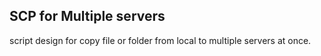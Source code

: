 ## SCP for Multiple servers

script design for copy file or folder from local to multiple servers at once.

